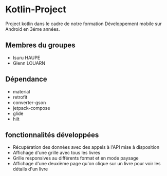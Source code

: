 # Kotlin-Project
Project kotlin dans le cadre de notre formation Développement mobile sur Android en 3éme années.

## Membres du groupes
  - Isuru HAUPE
  - Glenn LOUARN
  
## Dépendance
  - material 
  - retrofit
  - converter-gson
  - jetpack-compose
  - glide
  - hilt
  
## fonctionnalités développées
  - Récupération des données avec des appels à l'API mise à disposition
  - Affichage d'une grille avec tous les livres 
  - Grille responsives au différents format et en mode paysage
  - Affichage d'une deuxième page qu'on clique sur un livre pour voir les détails d'un livre
